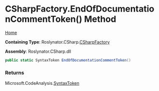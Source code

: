 <a name="_top"></a>

# CSharpFactory\.EndOfDocumentationCommentToken\(\) Method

[Home](../../../../README.md#_top)

**Containing Type**: Roslynator\.CSharp\.[CSharpFactory](../README.md#_top)

**Assembly**: Roslynator\.CSharp\.dll

```csharp
public static SyntaxToken EndOfDocumentationCommentToken()
```

### Returns

Microsoft\.CodeAnalysis\.[SyntaxToken](https://docs.microsoft.com/en-us/dotnet/api/microsoft.codeanalysis.syntaxtoken)

